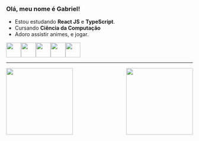 ### Olá, meu nome é Gabriel!

- Estou estudando **React JS** e **TypeScript**.
- Cursando **Ciência da Computação**
- Adoro assistir animes, e jogar.

<img loading="lazy" width="40" height="40" src="https://cdn.jsdelivr.net/gh/devicons/devicon/icons/html5/html5-original.svg" /><img loading="lazy" width="40" height="40" src="https://cdn.jsdelivr.net/gh/devicons/devicon/icons/css3/css3-original.svg" /><img loading="lazy" width="40" height="40" src="https://cdn.jsdelivr.net/gh/devicons/devicon/icons/typescript/typescript-original.svg" /><img loading="lazy" width="40" height="40" src="https://cdn.jsdelivr.net/gh/devicons/devicon/icons/react/react-original.svg" /><img loading="lazy" width="40" height="40" src="https://cdn.jsdelivr.net/gh/devicons/devicon/icons/git/git-original.svg" />

----

<div>
  <img align="left" loading="lazy" height="180em" src="https://github-readme-stats.vercel.app/api?username=pomaleski&theme=jolly&show_icons=true" />
  <img align="right" loading="lazy" height="180em" src="https://github-readme-stats.vercel.app/api/top-langs/?username=pomaleski&layout=compact&theme=jolly&hide=hack,dockerfile" />
</div>

